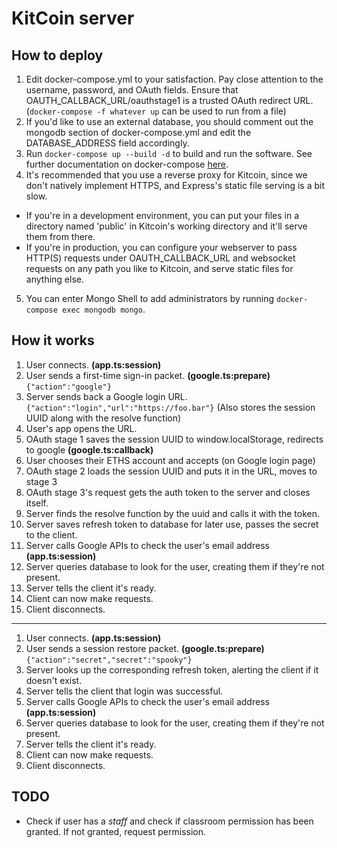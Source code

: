 # KitCoin server

## How to deploy

1. Edit docker-compose.yml to your satisfaction. Pay close attention to the username, password, and OAuth fields. Ensure that OAUTH_CALLBACK_URL/oauthstage1 is a trusted OAuth redirect URL. (`docker-compose -f whatever up` can be used to run from a file)
2. If you'd like to use an external database, you should comment out the mongodb section of docker-compose.yml and edit the DATABASE_ADDRESS field accordingly.
3. Run `docker-compose up --build -d` to build and run the software. See further documentation on docker-compose [here](https://docs.docker.com/compose/).
4. It's recommended that you use a reverse proxy for Kitcoin, since we don't natively implement HTTPS, and Express's static file serving is a bit slow.

- If you're in a development environment, you can put your files in a directory named 'public' in Kitcoin's working directory and it'll serve them from there.
- If you're in production, you can configure your webserver to pass HTTP(S) requests under OAUTH_CALLBACK_URL and websocket requests on any path you like to Kitcoin, and serve static files for anything else.

5. You can enter Mongo Shell to add administrators by running `docker-compose exec mongodb mongo`.

## How it works

1. User connects. **(app.ts:session)**
2. User sends a first-time sign-in packet. **(google.ts:prepare)** `{"action":"google"}`
3. Server sends back a Google login URL. `{"action":"login","url":"https://foo.bar"}`
   (Also stores the session UUID along with the resolve function)
4. User's app opens the URL.
5. OAuth stage 1 saves the session UUID to window.localStorage, redirects to google **(google.ts:callback)**
6. User chooses their ETHS account and accepts (on Google login page)
7. OAuth stage 2 loads the session UUID and puts it in the URL, moves to stage 3
8. OAuth stage 3's request gets the auth token to the server and closes itself.
9. Server finds the resolve function by the uuid and calls it with the token.
10. Server saves refresh token to database for later use, passes the secret to the client.
11. Server calls Google APIs to check the user's email address **(app.ts:session)**
12. Server queries database to look for the user, creating them if they're not present.
13. Server tells the client it's ready.
14. Client can now make requests.
15. Client disconnects.

---

1. User connects. **(app.ts:session)**
2. User sends a session restore packet. **(google.ts:prepare)** `{"action":"secret","secret":"spooky"}`
3. Server looks up the corresponding refresh token, alerting the client if it doesn't exist.
4. Server tells the client that login was successful.
5. Server calls Google APIs to check the user's email address **(app.ts:session)**
6. Server queries database to look for the user, creating them if they're not present.
7. Server tells the client it's ready.
8. Client can now make requests.
9. Client disconnects.

## TODO

- Check if user has a _staff_ and check if classroom permission has been granted. If not granted, request permission.
